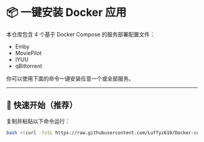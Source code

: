 # 📦 一键安装 Docker 应用

本仓库包含 4 个基于 Docker Compose 的服务部署配置文件：

- Emby
- MoviePilot
- IYUU
- qBittorrent

你可以使用下面的命令一键安装任意一个或全部服务。

---

## 🚀 快速开始（推荐）

复制并粘贴以下命令运行：

```bash
bash <(curl -fsSL https://raw.githubusercontent.com/Luffyz618/Docker-compose/main/install.sh)
